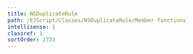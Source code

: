```yaml
---
title: NSDuplicateRule
path: /EJScript/Classes/NSDuplicateRule/Member functions
intellisense: 1
classref: 1
sortOrder: 2733
---
```





